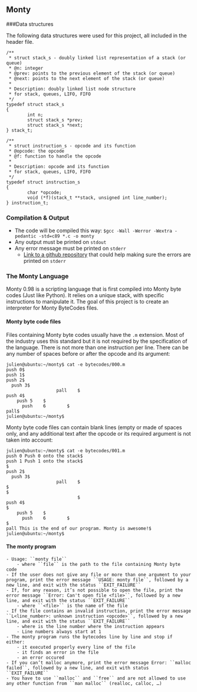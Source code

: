## Monty
###Data structures

The following data structures were used for this project, all included in the header file.
```
/**
 * struct stack_s - doubly linked list representation of a stack (or queue)
 * @n: integer
 * @prev: points to the previous element of the stack (or queue)
 * @next: points to the next element of the stack (or queue)
 *
 * Description: doubly linked list node structure
 * for stack, queues, LIFO, FIFO
 */
typedef struct stack_s
{
        int n;
        struct stack_s *prev;
        struct stack_s *next;
} stack_t;
```
```
/**
 * struct instruction_s - opcode and its function
 * @opcode: the opcode
 * @f: function to handle the opcode
 *
 * Description: opcode and its function
 * for stack, queues, LIFO, FIFO
 */
typedef struct instruction_s
{
        char *opcode;
        void (*f)(stack_t **stack, unsigned int line_number);
} instruction_t;
```

### Compilation & Output
- The code will be compiled this way:
``$gcc -Wall -Werror -Wextra -pedantic -std=c89 *.c -o monty``
- Any output must be printed on ``stdout``
- Any error message must be printed on ``stderr``
	- [Link to a github repository](https://alx-intranet.hbtn.io/rltoken/Cv-FVD5dZn3814FM4WkBPQ) that could help making sure the errors are printed on ``stderr``

### The Monty Language
Monty 0.98 is a scripting language that is first compiled into Monty byte codes (Just like Python). It relies on a unique stack, with specific instructions to manipulate it. The goal of this project is to create an interpreter for Monty ByteCodes files.

#### Monty byte code files
Files containing Monty byte codes usually have the ``.m`` extension. Most of the industry uses this standard but it is not required by the specification of the language. There is not more than one instruction per line. There can be any number of spaces before or after the opcode and its argument:

```
julien@ubuntu:~/monty$ cat -e bytecodes/000.m
push 0$
push 1$
push 2$
  push 3$
                   pall    $
push 4$
    push 5    $
      push    6        $
pall$
julien@ubuntu:~/monty$
```
Monty byte code files can contain blank lines (empty or made of spaces only, and any additional text after the opcode or its required argument is not taken into account:

```
julien@ubuntu:~/monty$ cat -e bytecodes/001.m
push 0 Push 0 onto the stack$
push 1 Push 1 onto the stack$
$
push 2$
  push 3$
                   pall    $
$
$
                           $
push 4$
$
    push 5    $
      push    6        $
$
pall This is the end of our program. Monty is awesome!$
julien@ubuntu:~/monty$
```
#### The monty program
	- Usage: ``monty file``
		- where ``file`` is the path to the file containing Monty byte code
	- If the user does not give any file or more than one argument to your program, print the error message ``USAGE: monty file``, followed by a new line, and exit with the status ``EXIT_FAILURE``
	- If, for any reason, it’s not possible to open the file, print the error message ``Error: Can't open file <file>``, followed by a new line, and exit with the status ``EXIT_FAILURE``
		- where ``<file>`` is the name of the file
	- If the file contains an invalid instruction, print the error message ``L<line_number>: unknown instruction <opcode>``, followed by a new line, and exit with the status ``EXIT_FAILURE``
		- where is the line number where the instruction appears
		- Line numbers always start at 1
	- The monty program runs the bytecodes line by line and stop if either:
		- it executed properly every line of the file
		- it finds an error in the file
		- an error occured
	- If you can’t malloc anymore, print the error message Error: ``malloc failed``, followed by a new line, and exit with status ``EXIT_FAILURE``
	- You have to use ``malloc`` and ``free`` and are not allowed to use any other function from ``man malloc`` (realloc, calloc, …)

